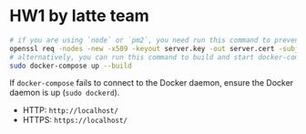 # HW1 by latte team

```sh
# if you are using `node` or `pm2`, you need run this command to prevent missing file
openssl req -nodes -new -x509 -keyout server.key -out server.cert -subj '/'
# alternatively, you can run this command to build and start docker-compose
sudo docker-compose up --build
```

If `docker-compose` fails to connect to the Docker daemon, ensure the Docker daemon is up (`sudo dockerd`).

- HTTP: `http://localhost/`
- HTTPS: `https://localhost/`
